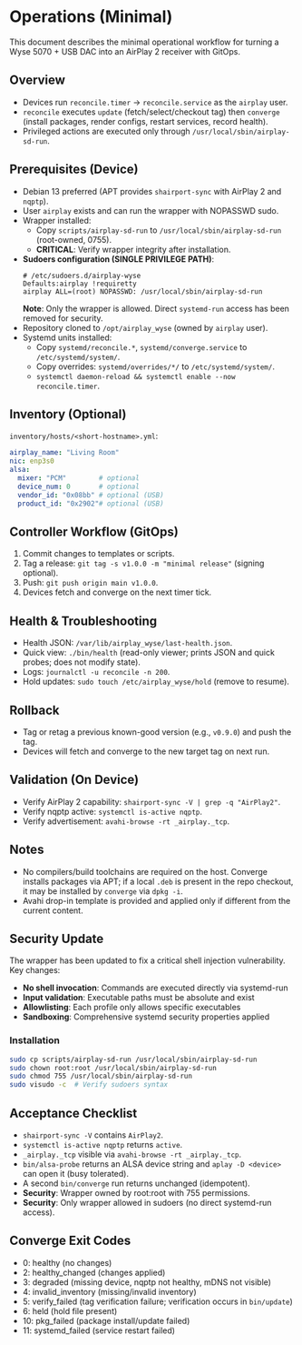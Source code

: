 # Operations (Minimal)

This document describes the minimal operational workflow for turning a Wyse 5070 + USB DAC into an AirPlay 2 receiver with GitOps.

## Overview
- Devices run `reconcile.timer` → `reconcile.service` as the `airplay` user.
- `reconcile` executes `update` (fetch/select/checkout tag) then `converge` (install packages, render configs, restart services, record health).
- Privileged actions are executed only through `/usr/local/sbin/airplay-sd-run`.

## Prerequisites (Device)
- Debian 13 preferred (APT provides `shairport-sync` with AirPlay 2 and `nqptp`).
- User `airplay` exists and can run the wrapper with NOPASSWD sudo.
- Wrapper installed:
  - Copy `scripts/airplay-sd-run` to `/usr/local/sbin/airplay-sd-run` (root-owned, 0755).
  - **CRITICAL**: Verify wrapper integrity after installation.
- **Sudoers configuration (SINGLE PRIVILEGE PATH)**:
  ```
  # /etc/sudoers.d/airplay-wyse
  Defaults:airplay !requiretty
  airplay ALL=(root) NOPASSWD: /usr/local/sbin/airplay-sd-run
  ```
  **Note**: Only the wrapper is allowed. Direct `systemd-run` access has been removed for security.
- Repository cloned to `/opt/airplay_wyse` (owned by `airplay` user).
- Systemd units installed:
  - Copy `systemd/reconcile.*`, `systemd/converge.service` to `/etc/systemd/system/`.
  - Copy overrides: `systemd/overrides/*/` to `/etc/systemd/system/`.
  - `systemctl daemon-reload && systemctl enable --now reconcile.timer`.

## Inventory (Optional)
`inventory/hosts/<short-hostname>.yml`:
```yaml
airplay_name: "Living Room"
nic: enp3s0
alsa:
  mixer: "PCM"        # optional
  device_num: 0       # optional
  vendor_id: "0x08bb" # optional (USB)
  product_id: "0x2902"# optional (USB)
```

## Controller Workflow (GitOps)
1. Commit changes to templates or scripts.
2. Tag a release: `git tag -s v1.0.0 -m "minimal release"` (signing optional).
3. Push: `git push origin main v1.0.0`.
4. Devices fetch and converge on the next timer tick.

## Health & Troubleshooting
- Health JSON: `/var/lib/airplay_wyse/last-health.json`.
- Quick view: `./bin/health` (read-only viewer; prints JSON and quick probes; does not modify state).
- Logs: `journalctl -u reconcile -n 200`.
- Hold updates: `sudo touch /etc/airplay_wyse/hold` (remove to resume).

## Rollback
- Tag or retag a previous known-good version (e.g., `v0.9.0`) and push the tag.
- Devices will fetch and converge to the new target tag on next run.

## Validation (On Device)
- Verify AirPlay 2 capability: `shairport-sync -V | grep -q "AirPlay2"`.
- Verify nqptp active: `systemctl is-active nqptp`.
- Verify advertisement: `avahi-browse -rt _airplay._tcp`.

## Notes
- No compilers/build toolchains are required on the host. Converge installs packages via APT; if a local `.deb` is present in the repo checkout, it may be installed by `converge` via `dpkg -i`.
- Avahi drop-in template is provided and applied only if different from the current content.

## Security Update

The wrapper has been updated to fix a critical shell injection vulnerability. Key changes:
- **No shell invocation**: Commands are executed directly via systemd-run
- **Input validation**: Executable paths must be absolute and exist
- **Allowlisting**: Each profile only allows specific executables
- **Sandboxing**: Comprehensive systemd security properties applied

### Installation
```bash
sudo cp scripts/airplay-sd-run /usr/local/sbin/airplay-sd-run
sudo chown root:root /usr/local/sbin/airplay-sd-run
sudo chmod 755 /usr/local/sbin/airplay-sd-run
sudo visudo -c  # Verify sudoers syntax
```

## Acceptance Checklist
- `shairport-sync -V` contains `AirPlay2`.
- `systemctl is-active nqptp` returns `active`.
- `_airplay._tcp` visible via `avahi-browse -rt _airplay._tcp`.
- `bin/alsa-probe` returns an ALSA device string and `aplay -D <device>` can open it (busy tolerated).
- A second `bin/converge` run returns unchanged (idempotent).
- **Security**: Wrapper owned by root:root with 755 permissions.
- **Security**: Only wrapper allowed in sudoers (no direct systemd-run access).

## Converge Exit Codes
- 0: healthy (no changes)
- 2: healthy_changed (changes applied)
- 3: degraded (missing device, nqptp not healthy, mDNS not visible)
- 4: invalid_inventory (missing/invalid inventory)
- 5: verify_failed (tag verification failure; verification occurs in `bin/update`)
- 6: held (hold file present)
- 10: pkg_failed (package install/update failed)
- 11: systemd_failed (service restart failed)
